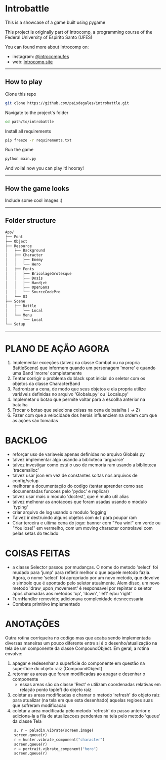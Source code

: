 # Introbattle

This is a showcase of a game built using pygame

This project is originally part of Introcomp, a programming course of the Federal University of Espirito Santo (UFES)

You can found more about Introcomp on:
* instagram: [@introcompufes](https://www.instagram.com/introcompufes/?hl=en)
* web: [introcomp site](https://introcomp.pet.inf.ufes.br/)

---

## How to play

Clone this repo

```bash
git clone https://github.com/paisdegales/introbattle.git
```

Navigate to the project's folder

```bash
cd path/to/introbattle
```

Install all requirements

```bash
pip freeze -r requirements.txt
```

Run the game

```bash
python main.py
```

And voila! now you can play it! hooray!

---

## How the game looks

Include some cool images :)

---

## Folder structure

```bash
App/
├── Font
├── Object
├── Resource
│   ├── Background
│   ├── Character
│   │   ├── Enemy
│   │   └── Hero
│   ├── Fonts
│   │   ├── BricolageGrotesque
│   │   ├── Dosis
│   │   ├── Handjet
│   │   ├── OpenSans
│   │   └── SourceCodePro
│   └── UI
├── Scene
│   ├── Battle
│   │   └── Local
│   └── Menu
│       └── Local
└── Setup
```


---



# PLANO DE AÇÃO AGORA
1. Implementar exceções (talvez na classe Combat ou na propria BattleScene) que informem quando um personagem 'morre' e quando uma Band 'morre' completamente
2. Tentar corrigir o problema do black spot inicial do seletor com os objetos da classe CharacterBand
3. Padronizar a cena, de modo que seus objetos e ela propria utilize variáveis definidas no arquivo 'Globals.py' ou 'Locals.py'
4. Implemetar o botao que permite voltar para a escolha anterior na batalha
5. Trocar o botao que seleciona coisas na cena de batalha (<Enter> -> Z)
6. Fazer com que a velocidade dos herois influenciem na ordem com que as ações são tomadas


# BACKLOG

* reforçar uso de variaveis apenas definidas no arquivo Globals.py
* talvez implementar algo usando a biblioteca 'argparse'
* talvez investigar como está o uso de memoria ram usando a biblioteca 'tracemalloc'
* talvez usar json em vez de constantes soltas nos arquivos de config/setup
* melhorar a documentação do codigo (tentar aprender como sao documentadas funcoes pelo 'pydoc' e replicar)
* talvez usar mais o modulo 'doctest', que é muito util alias
* talvez melhorar as anotacoes que foram usadas usando o modulo 'typing'
* criar arquivo de log usando o modulo 'logging'
* Talvez ir destruindo alguns objetos com `del` para poupar ram
* Criar terceira e ultima cena do jogo: banner com "You win!" em verde ou "You lose!" em vermelho, com um moving character controlavel com pelas setas do teclado


# COISAS FEITAS
* a classe Selector passou por mudanças. O nome do metodo 'select' foi mudado para 'jump' para refletir melhor o que aquele metodo fazia. Agora, o nome 'select' foi apropriado por um novo metodo, que devolve o simbolo que é apontado pelo seletor atualmente. Alem disso, um novo metodo 'draw_upon_movement' é responsavel por repintar o seletor apos chamadas aos metodos 'up', 'down', 'left' e/ou 'right'
* TurnHandler removido; adicionava complexidade desnecessaria
* Combate primitivo implementado


# ANOTAÇÕES
Outra rotina corriqueira no codigo mas que acaba sendo implementada diversas maneiras um pouco diferente entre si
é o desenho/atualização na tela de um componente da classe CompoundObject. Em geral, a rotina envolve:
1. apagar e redesenhar a superficie do componente em questão na superficie do objeto raiz (CompoundObject)
2. retornar as areas que foram modificadas ao apagar e desenhar o componente
    * essas areas são da classe 'Rect' e utilizam coordenadas relativas em relação ponto topleft do objeto raiz
3. coletar as areas modificadas e chamar o metodo 'refresh' do objeto raiz para atualizar (na tela em que esta desenhado) aquelas regioes suas que sofreram modificacao
4. coletar a area modificada pelo metodo 'refresh' do passo anterior e adiciona-la a fila de atualizacoes pendentes na tela pelo metodo 'queue' da classe Tela

```python
    s, r = paladin.vibrate(screen.image)
    screen.queue(r)
    r = hunter.vibrate_component("character")
    screen.queue(r)
    r = portrait.vibrate_component("hero")
    screen.queue(r)
```
